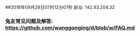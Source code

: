 ##2018年09月28日07时12分07秒 新址: 142.93.204.32
### 兔友常见问题及解答: https://github.com/wanggonging/d/blob/w/FAQ.md
